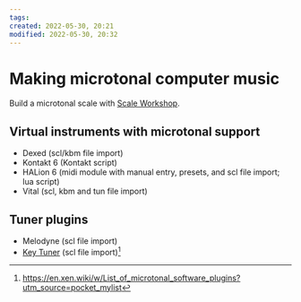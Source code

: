 ```yaml
---
tags: 
created: 2022-05-30, 20:21
modified: 2022-05-30, 20:32
---
```


# Making microtonal computer music
Build a microtonal scale with [Scale Workshop](https://sevish.com/scaleworkshop/?utm_source=pocket_mylist).

## Virtual instruments with microtonal support
- Dexed (scl/kbm file import)
- Kontakt 6 (Kontakt script)
- HALion 6 (midi module with manual entry, presets, and scl file import; lua script)
- Vital (scl, kbm and tun file import)

## Tuner plugins
- Melodyne (scl file import)
- [Key Tuner](https://sites.google.com/site/octarone/code/midi-tools/key-tuner) (scl file import)[^1]

[^1]: https://en.xen.wiki/w/List_of_microtonal_software_plugins?utm_source=pocket_mylist